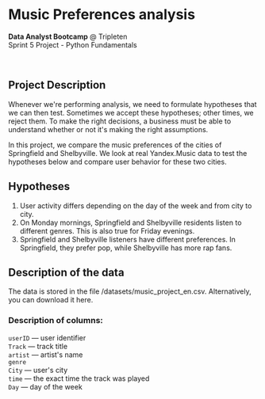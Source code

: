 # Music Preferences analysis
**Data Analyst Bootcamp** @ Tripleten<br>
Sprint 5 Project - Python Fundamentals

<br> 

## Project Description
Whenever we're performing analysis, we need to formulate hypotheses that we can then test. Sometimes we accept these hypotheses; other times, we reject them. To make the right decisions, a business must be able to understand whether or not it's making the right assumptions.

In this project, we compare the music preferences of the cities of Springfield and Shelbyville. We look at real Yandex.Music data to test the hypotheses below and compare user behavior for these two cities.

 ## Hypotheses
1. User activity differs depending on the day of the week and from city to city.
2. On Monday mornings, Springfield and Shelbyville residents listen to different genres. This is also true for Friday evenings.
3. Springfield and Shelbyville listeners have different preferences. In Springfield, they prefer pop, while Shelbyville has more rap fans.

## Description of the data
The data is stored in the file /datasets/music_project_en.csv. Alternatively, you can download it here.

### Description of columns:
`userID` — user identifier<br>
`Track` — track title<br>
`artist` — artist's name<br>
`genre`<br>
`City` — user's city<br>
`time` — the exact time the track was played<br>
`Day` — day of the week
